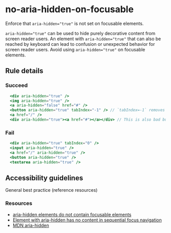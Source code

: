 # no-aria-hidden-on-focusable

Enforce that `aria-hidden="true"` is not set on focusable elements.

`aria-hidden="true"` can be used to hide purely decorative content from screen reader users. An element with `aria-hidden="true"` that can also be reached by keyboard can lead to confusion or unexpected behavior for screen reader users. Avoid using `aria-hidden="true"` on focusable elements.

## Rule details

### Succeed
```jsx
  <div aria-hidden="true" />
  <img aria-hidden="true" />
  <a aria-hidden="false" href="#" />
  <button aria-hidden="true" tabIndex="-1" /> // `tabIndex=-1` removes the element from sequential focus navigation so we don't flag it.
  <a href="/" />
  <div aria-hidden="true"><a href="#"></a></div> // This is also bad but will not be handled by this rule.
```

### Fail
```jsx
  <div aria-hidden="true" tabIndex="0" />
  <input aria-hidden="true" />
  <a href="/" aria-hidden="true" />
  <button aria-hidden="true" />
  <textarea aria-hidden="true" />
```

## Accessibility guidelines
General best practice (reference resources)

### Resources

- [aria-hidden elements do not contain focusable elements](https://dequeuniversity.com/rules/axe/html/4.4/aria-hidden-focus)
- [Element with aria-hidden has no content in sequential focus navigation](https://www.w3.org/WAI/standards-guidelines/act/rules/6cfa84/proposed/)
- [MDN aria-hidden](https://developer.mozilla.org/en-US/docs/Web/Accessibility/ARIA/Attributes/aria-hidden)
